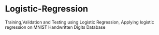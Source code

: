 # Logistic-Regression
Training,Validation and Testing using Logistic Regression,
Applying logistic regression on MNIST Handwritten Digits Database

